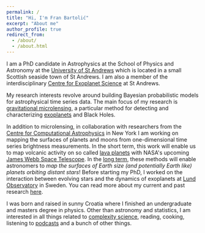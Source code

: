 ```yaml
---
permalink: /
title: "Hi, I'm Fran Bartolić"
excerpt: "About me"
author_profile: true
redirect_from: 
  - /about/
  - /about.html
---
```


I am a PhD candidate in Astrophysics at the School of Physics and Astronomy at the [University of St Andrews](https://www.st-andrews.ac.uk/) which is located in a small Scottish seaside town of St Andrews.
I am also a member of the interdisciplinary [Centre for Exoplanet Science](https://www.st-andrews.ac.uk/exoplanets/index.html) at St Andrews.

My research interests revolve around building Bayesian probabilistic models for astrophysical time series data.
The main focus of my research is [gravitational microlensing](http://microlensing-source.org/concept/), a particular method for detecting and characterizing [exoplanets](https://en.wikipedia.org/wiki/Exoplanet) and Black Holes. 

In addition to microlensing, in collaboration with researchers from the [Centre for Computational Astrophysics](https://www.simonsfoundation.org/flatiron/center-for-computational-astrophysics/) in New York I am working on mapping the surfaces of planets and moons from one-dimensional time series brightness measurements. 
In the short term, this work will enable us to map volcanic activity on so called [lava planets](https://en.wikipedia.org/wiki/Lava_planet) with NASA's upcoming [James Webb Space Telescope](https://www.jwst.nasa.gov/).
In the [long term](https://en.wikipedia.org/wiki/Large_Ultraviolet_Optical_Infrared_Surveyor), these methods will enable astronomers to *map the surfaces of Earth size (and potentially Earth like) planets orbiting distant stars*! 
Before starting my PhD, I worked on the interaction between evolving stars and the 
dynamics of exoplanets at [Lund Observatory](http://www.astro.lu.se/) 
in Sweden. 
You can read more about my current and past research 
[here](https://fbartolic.github.io/research/).

I was born and raised in sunny Croatia where I finished an undergraduate and masters degree in physics.
Other than astronomy and statistics, I am interested in all things related to [complexity science](https://www.complexityexplorer.org/), reading, cooking, listening to [podcasts](https://www.jimruttshow.com/) and a bunch of other things.